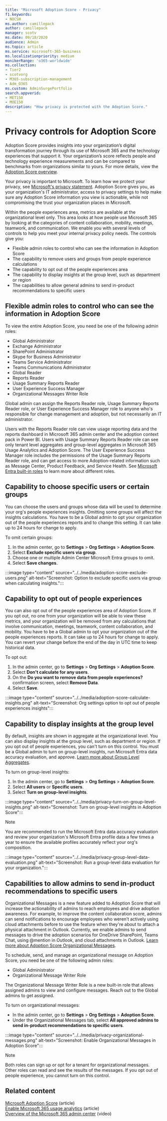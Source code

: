 ```yaml
---
title: "Microsoft Adoption Score - Privacy"
f1.keywords:
- NOCSH
ms.author: camillepack
author: camillepack
manager: scotv
ms.date: 09/18/2020
audience: Admin
ms.topic: article
ms.service: microsoft-365-business
ms.localizationpriority: medium
monikerRange: 'o365-worldwide'
ms.collection: 
- Tier2
- scotvorg
- M365-subscription-management 
- Adm_O365
ms.custom: AdminSurgePortfolio
search.appverid:
- MET150
- MOE150
description: "How privacy is protected with the Adoption Score."
---
```


# Privacy controls for Adoption Score

Adoption Score provides insights into your organization’s digital transformation journey through its use of Microsoft 365 and the technology experiences that support it.  Your organization’s score reflects people and technology experience measurements and can be compared to benchmarks from organizations similar to yours. For more details, view the [Adoption Score overview](adoption-score.md).

Your privacy is important to Microsoft. To learn how we protect your privacy, see [Microsoft's privacy statement](https://privacy.microsoft.com/privacystatement). Adoption Score gives you, as your organization's IT administrator, access to privacy settings to help make sure any Adoption Score information you view is actionable, while not compromising the trust your organization places in Microsoft.

Within the people experiences area, metrics are available at the organizational level only. This area looks at how people use Microsoft 365 by looking at the categories of content collaboration, mobility, meetings, teamwork, and communication. We enable you with several levels of controls to help you meet your internal privacy policy needs.
The controls give you:

- Flexible admin roles to control who can see the information in Adoption Score
- The capability to remove users and groups from people experience calculations
- The capability to opt out of the people experiences area
- The capability to display insights at the group level, such as department or region
- The capabilities to allow general admins to send in-product recommendations to specific users

## Flexible admin roles to control who can see the information in Adoption Score

To view the entire Adoption Score, you need be one of the following admin roles:

- Global Administrator
- Exchange Administrator
- SharePoint Administrator
- Skype for Business Administrator
- Teams Service Administrator
- Teams Communications Administrator
- Global Reader
- Reports Reader
- Usage Summary Reports Reader
- User Experience Success Manager
- Organizational Messages Writer Role

Global admin can assign the Reports Reader role, Usage Summary Reports Reader role, or User Experience Success Manager role to anyone who's responsible for change management and adoption, but not necessarily an IT administrator.

Users with the Reports Reader role can view usage reporting data and the reports dashboard in Microsoft 365 admin center and the adoption context pack in Power BI. Users with Usage Summary Reports Reader role can see only tenant level aggregates and group-level aggregates in Microsoft 365 Usage Analytics and Adoption Score. The User Experience Success Manager role includes the permissions of the Usage Summary Reports Reader role, and can get access to more Adoption-related information such as Message Center, Product Feedback, and Service Health. See [Microsoft Entra built-in roles](/azure/active-directory/roles/permissions-reference) to learn more about different roles.

## Capability to choose specific users or certain groups

You can choose the users and groups whose data will be used to determine your org's people experiences insights. Omitting some groups will affect the insights calculations. You have to be a Global admin to opt your organization out of the people experiences reports and to change this setting. It can take up to 24 hours for change to apply.

To omit certain groups:

1. In the admin center, go to **Settings** > **Org Settings** > **Adoption Score**.
2. Select **Exclude specific users via group**.  
3. Choose one or multiple Admin Center Microsoft Entra groups to omit.
4. Select **Save changes**.

:::image type="content" source="../../media/adoption-score-exclude-users.png" alt-text="Screenshot: Option to exclude specific users via group when calculating insights.":::

## Capability to opt out of people experiences

You can also opt out of the people experiences area of Adoption Score. If you opt out, no one from your organization will be able to view these metrics, and your organization will be removed from any calculations that involve communication, meetings, teamwork, content collaboration, and mobility. You have to be a Global admin to opt your organization out of the people experiences reports. It can take up to 24 hours for change to apply. You can revert your change before the end of the day in UTC time to keep historical data.

To opt out:

1. In the admin center, go to **Settings**  >  **Org Settings** > **Adoption Score**.
2. Select **Don't calculate for any users**. 
3. On the **Do you want to remove data from people experiences?** confirmation screen, select **Remove Data**.
4. Select  **Save**.

:::image type="content" source="../../media/adoption-score-calculate-insights.png" alt-text="Screenshot: Org settings option to opt out of people experiences insights":::

## Capability to display insights at the group level

By default, insights are shown in aggregate at the organizational level. You can also display insights at the group level, such as department or region. If you opt out of people experiences, you can't turn on this control. You must be a Global admin to turn on group-level insights, run Microsoft Entra data accuracy evaluation, and approve. [Learn more about Group Level Aggregates](group-level-aggregates.md).

To turn on group-level insights:

1. In the admin center, go to **Settings** \> **Org Settings** \> **Adoption Score**.
1. Select **All users** or **Specific users**.
1. Select **Turn on group-level insights**.

:::image type="content" source="../../media/privacy-turn-on-group-level-insights.png" alt-text="Screenshot: Turn on group-level insights in Adoption Score":::

> [!NOTE]
> You are recommended to run the Microsoft Entra data accuracy evaluation and review your organization's Microsoft Entra profile data a few times a year to ensure the available profiles accurately reflect your org's composition.

:::image type="content" source="../../media/privacy-group-level-data-evaluation.png" alt-text="Screenshot: Run a group-level data evaluation for your organization.":::

## Capabilities to allow admins to send in-product recommendations to specific users

Organizational Messages is a new feature added to Adoption Score that will increase the actionability of admins to reach employees and drive adoption awareness. For example, to improve the content collaboration score, admins can send notifications to encourage employees who weren’t actively using cloud attachments before to use the feature when they're about to attach a physical attachment in Outlook. Currently, we enable admins to send messages to drive the adoption scenarios for OneDrive SharePoint, Teams Chat, using @mention in Outlook, and cloud attachments in Outlook. [Learn more about Adoption Score Organizational Messages](organizational-messages.md).

To schedule, send, and manage an organizational message on Adoption Score, you need be one of the following admin roles:

- Global Administrator
- Organizational Message Writer Role

The Organizational Message Writer Role is a new built-in role that allows assigned admins to view and configure messages. Reach out to the Global admins to get assigned.

To turn on organizational messages:

- In the admin center, go to **Settings** \> **Org Settings** \> **Adoption Score**.
- Under the Organizational Messages tab, select **All approved admins to send in-product recommendations to specific users**.

:::image type="content" source="../../media/privacy-organizational-messages.png" alt-text="Screenshot: Enable Organizational Messages in Adoption Score":::

> [!NOTE]
> Both roles can sign up or opt for a tenant for organizational messages. Other roles can read and see the results of the messages. If you opt out of people experience, you cannot turn on this control.

## Related content

[Microsoft Adoption Score](adoption-score.md) (article)\
[Enable Microsoft 365 usage analytics](../../admin/usage-analytics/enable-usage-analytics.md) (article)\
[Overview of the Microsoft 365 admin center](../admin-overview/admin-center-overview.md) (video)
